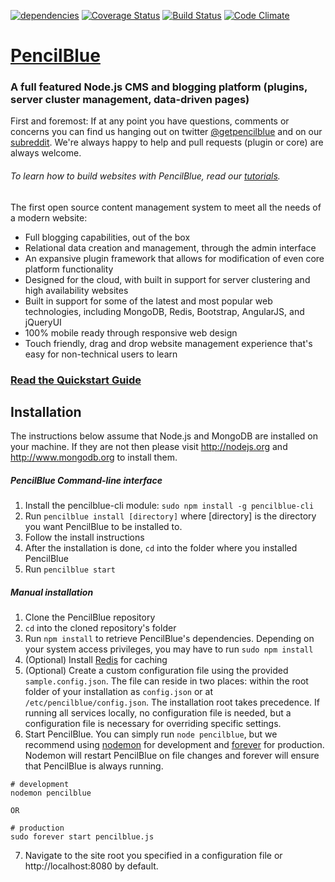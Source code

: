 [![dependencies](https://david-dm.org/pencilblue/pencilblue.png)](https://david-dm.org/pencilblue/pencilblue) [![Coverage Status](https://coveralls.io/repos/pencilblue/pencilblue/badge.svg?branch=master)](https://coveralls.io/r/pencilblue/pencilblue?branch=master) [![Build Status](https://travis-ci.org/pencilblue/pencilblue.svg?branch=master)](https://travis-ci.org/pencilblue/pencilblue) [![Code Climate](https://codeclimate.com/github/pencilblue/pencilblue/badges/gpa.svg)](https://codeclimate.com/github/pencilblue/pencilblue)

[PencilBlue](http://pencilblue.org)
=====

### A full featured Node.js CMS and blogging platform (plugins, server cluster management, data-driven pages)

First and foremost:  If at any point you have questions, comments or concerns you can find us hanging out on twitter [@getpencilblue](https://twitter.com/GetPencilBlue) and on our [subreddit](http://www.reddit.com/domain/pencilblue.org/).  We're always happy to help and pull requests (plugin or core) are always welcome.  

###### To learn how to build websites with PencilBlue, read our [tutorials](https://pencilblue.org/section/tutorials).

The first open source content management system to meet all the needs of a modern website:

 - Full blogging capabilities, out of the box
 - Relational data creation and management, through the admin interface
 - An expansive plugin framework that allows for modification of even core platform functionality
 - Designed for the cloud, with built in support for server clustering and high availability websites
 - Built in support for some of the latest and most popular web technologies, including MongoDB, Redis, Bootstrap, AngularJS, and jQueryUI
 - 100% mobile ready through responsive web design
 - Touch friendly, drag and drop website management experience that's easy for non-technical users to learn

### [Read the Quickstart Guide](https://github.com/pencilblue/pencilblue/wiki/Quickstart-Guide)

Installation
-----

The instructions below assume that Node.js and MongoDB are installed on your machine. If they are not then please visit http://nodejs.org and http://www.mongodb.org to install them.

##### PencilBlue Command-line interface
 1. Install the pencilblue-cli module: ```sudo npm install -g pencilblue-cli```
 2. Run ```pencilblue install [directory]``` where [directory] is the directory you want PencilBlue to be installed to.
 3. Follow the install instructions
 4. After the installation is done, ```cd``` into the folder where you installed PencilBlue
 5. Run ```pencilblue start```

##### Manual installation
 1. Clone the PencilBlue repository
 2. ```cd``` into the cloned repository's folder
 3. Run ```npm install``` to retrieve PencilBlue's dependencies. Depending on your system access privileges, you may have to run  ```sudo npm install```
 4. (Optional) Install [Redis](http://redis.io/) for caching
 5. (Optional) Create a custom configuration file using the provided ```sample.config.json```. The file can reside in two places: within the root folder of your installation as ```config.json``` or at ```/etc/pencilblue/config.json```. The installation root takes precedence. If running all services locally, no configuration file is needed, but a configuration file is necessary for overriding specific settings.
 6. Start PencilBlue. You can simply run ```node pencilblue```, but we recommend using [nodemon](https://www.npmjs.org/package/nodemon) for development and [forever](https://www.npmjs.org/package/forever) for production. Nodemon will restart PencilBlue on file changes and forever will ensure that PencilBlue is always running.
 ```
 # development
 nodemon pencilblue

 OR

 # production
 sudo forever start pencilblue.js
 ```
 7. Navigate to the site root you specified in a configuration file or http://localhost:8080 by default.
